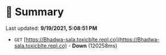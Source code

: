 # 📖 Summary
Last updated: **9/19/2021, 5:08:51 PM**

- `GET` [https://Bhadwa-sala.toxicblte.repl.co](https://Bhadwa-sala.toxicblte.repl.co) - **Down** (120258ms)
